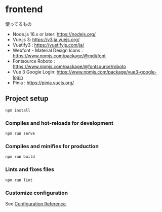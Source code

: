 # frontend

使ってるもの
- Node.js 16.x or later: https://nodejs.org/
- Vue.js 3: https://v3.ja.vuejs.org/
- Vuetify3 : https://vuetifyjs.com/ja/
- Webfont - Material Design Icons : https://www.npmjs.com/package/@mdi/font
- Fontsource Roboto : https://www.npmjs.com/package/@fontsource/roboto
- Vue 3 Google Login: https://www.npmjs.com/package/vue3-google-login
- Pinia : https://pinia.vuejs.org/

## Project setup
```
npm install
```

### Compiles and hot-reloads for development
```
npm run serve
```

### Compiles and minifies for production
```
npm run build
```

### Lints and fixes files
```
npm run lint
```

### Customize configuration
See [Configuration Reference](https://cli.vuejs.org/config/).
